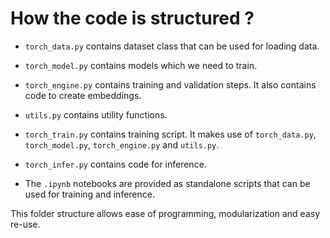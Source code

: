 # How the code is structured ?

- `torch_data.py` contains dataset class that can be used for loading data.
- `torch_model.py` contains models which we need to train.
- `torch_engine.py` contains training and validation steps. It also contains code to create embeddings.
- `utils.py` contains utility functions.
- `torch_train.py` contains training script. It makes use of `torch_data.py`, `torch_model.py`, `torch_engine.py` and `utils.py`.
- `torch_infer.py` contains code for inference.

- The `.ipynb` notebooks are provided as standalone scripts that can be used for training and inference.

This folder structure allows ease of programming, modularization and easy re-use.


